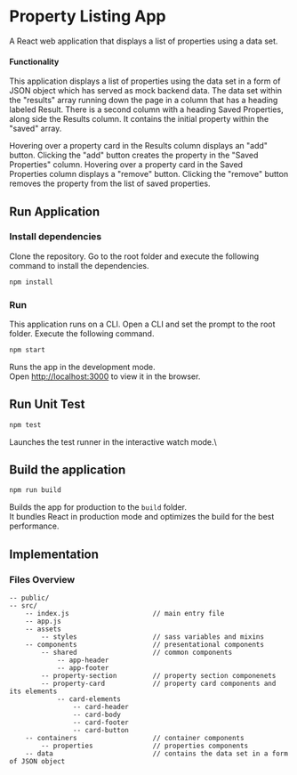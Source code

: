 # Property Listing App

A React web application that displays a list of properties using a data set.

#### Functionality

This application displays a list of properties using the data set in a form of JSON object which has served as mock backend data. The data set within the "results" array running down the page in a column that has a heading labeled Result. There is a second column with a heading Saved Properties, along side the Results column. It contains the initial property within the "saved" array.

Hovering over a property card in the Results column displays an "add" button. Clicking the "add" button creates the property in the "Saved Properties" column. Hovering over a property card in the Saved Properties column displays a "remove" button. Clicking the "remove" button removes the property from the list of saved properties.

## Run Application

### Install dependencies

Clone the repository. Go to the root folder and execute the following command to install the dependencies.

```bash
npm install
```

### Run

This application runs on a CLI. Open a CLI and set the prompt to the root folder. Execute the following command.

```bash
npm start
```

Runs the app in the development mode.\
Open [http://localhost:3000](http://localhost:3000) to view it in the browser.

## Run Unit Test

```bash
npm test
```

Launches the test runner in the interactive watch mode.\

## Build the application

```bash
npm run build
```

Builds the app for production to the `build` folder.\
It bundles React in production mode and optimizes the build for the best performance.

## Implementation

### Files Overview

```
-- public/
-- src/
    -- index.js                     // main entry file
    -- app.js
    -- assets
        -- styles                   // sass variables and mixins
    -- components                   // presentational components
        -- shared                   // common components
            -- app-header
            -- app-footer
        -- property-section         // property section componenets
        -- property-card            // property card components and its elements
            -- card-elements
                -- card-header
                -- card-body
                -- card-footer
                -- card-button
    -- containers                   // container components
        -- properties               // properties components
    -- data                         // contains the data set in a form of JSON object

```
